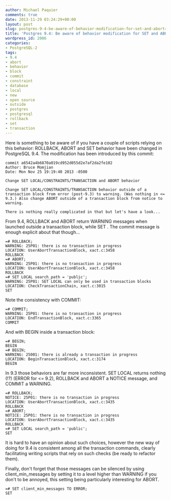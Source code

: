 ```yaml
---
author: Michael Paquier
comments: true
date: 2013-11-29 03:24:29+00:00
layout: post
slug: postgres-9-4-be-aware-of-behavior-modification-for-set-and-abortrollback
title: 'Postgres 9.4: Be aware of behavior modification for SET and ABORT/ROLLBACK'
wordpress_id: 2006
categories:
- PostgreSQL-2
tags:
- 9.4
- abort
- behavior
- block
- commit
- constraint
- database
- local
- new
- open source
- outside
- postgres
- postgresql
- rollback
- set
- transaction
---
```

Here is something to be aware of if you have a couple of scripts relying on this behavior: ROLLBACK, ABORT and SET behavior have been changed in PostgreSQL 9.4. The modification has been introduced by this commit:

    commit a6542a4b6870a019cd952d055d2e7af2da2fe102
    Author: Bruce Momjian
    Date: Mon Nov 25 19:19:40 2013 -0500

    Change SET LOCAL/CONSTRAINTS/TRANSACTION and ABORT behavior
 
    Change SET LOCAL/CONSTRAINTS/TRANSACTION behavior outside of a
    transaction block from error (post-9.3) to warning. (Was nothing in <=
    9.3.) Also change ABORT outside of a transaction block from notice to
    warning.

    There is nothing really complicated in that but let's have a look...

From 9.4, ROLLBACK and ABORT return WARNING messages when launched outside a transaction block, while SET . The commit message is enough explicit about that though...

    =# ROLLBACK;
    WARNING: 25P01: there is no transaction in progress
    LOCATION: UserAbortTransactionBlock, xact.c:3458
    ROLLBACK
    =# ABORT;
    WARNING: 25P01: there is no transaction in progress
    LOCATION: UserAbortTransactionBlock, xact.c:3458
    ROLLBACK
    =# SET LOCAL search_path = 'public';
    WARNING: 25P01: SET LOCAL can only be used in transaction blocks
    LOCATION: CheckTransactionChain, xact.c:3015
    SET

Note the consistency with COMMIT:

    =# COMMIT;
    WARNING: 25P01: there is no transaction in progress
    LOCATION: EndTransactionBlock, xact.c:3365
    COMMIT

And with BEGIN inside a transaction block:

    =# BEGIN;
    BEGIN
    =# BEGIN;
    WARNING: 25001: there is already a transaction in progress
    LOCATION: BeginTransactionBlock, xact.c:3174
    BEGIN

In 9.3 those behaviors are far more inconsistent. SET LOCAL returns nothing (!?) (ERROR for <= 9.2), ROLLBACK and ABORT a NOTICE message, and COMMIT a WARNING.

    =# ROLLBACK;
    NOTICE: 25P01: there is no transaction in progress
    LOCATION: UserAbortTransactionBlock, xact.c:3435
    ROLLBACK
    =# ABORT;
    NOTICE: 25P01: there is no transaction in progress
    LOCATION: UserAbortTransactionBlock, xact.c:3435
    ROLLBACK
    =# SET LOCAL search_path = 'public';
    SET

It is hard to have an opinion about such choices, however the new way of doing for 9.4 is consistent among all the transaction commands, clearly facilitating writing scripts that rely on such checks (be ready to refactor them).

Finally, don't forget that those messages can be silenced by using client\_min\_messages by setting it to a level higher than WARNING if you don't to be annoyed, this setting being particularly interesting for ABORT.

    =# SET client_min_messages TO ERROR;
    SET
